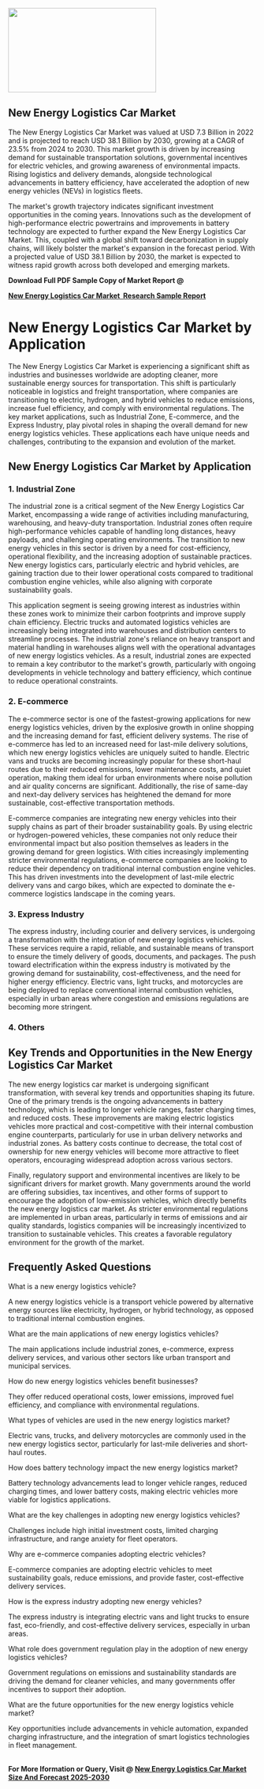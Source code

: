 <p><img class="alignnone size-medium wp-image-20088" src="https://ffe5etoiles.com/wp-content/uploads/2024/12/MST1-300x171.png" alt="" width="300" height="171" /></p><p><p><h2>New Energy Logistics Car Market </h2><p>The New Energy Logistics Car Market was valued at USD 7.3 Billion in 2022 and is projected to reach USD 38.1 Billion by 2030, growing at a CAGR of 23.5% from 2024 to 2030. This market growth is driven by increasing demand for sustainable transportation solutions, governmental incentives for electric vehicles, and growing awareness of environmental impacts. Rising logistics and delivery demands, alongside technological advancements in battery efficiency, have accelerated the adoption of new energy vehicles (NEVs) in logistics fleets.</p><p>The market's growth trajectory indicates significant investment opportunities in the coming years. Innovations such as the development of high-performance electric powertrains and improvements in battery technology are expected to further expand the New Energy Logistics Car Market. This, coupled with a global shift toward decarbonization in supply chains, will likely bolster the market's expansion in the forecast period. With a projected value of USD 38.1 Billion by 2030, the market is expected to witness rapid growth across both developed and emerging markets.</p></p><p><strong>Download Full PDF Sample Copy of Market Report @</strong></p><p><strong><a href="https://www.verifiedmarketreports.com/download-sample/?rid=400696&utm_source=Sites-google&utm_medium=265" target="_blank">New Energy Logistics Car Market &nbsp;Research Sample Report</a></strong></p><p><h1>New Energy Logistics Car Market by Application</h1><p>The New Energy Logistics Car Market is experiencing a significant shift as industries and businesses worldwide are adopting cleaner, more sustainable energy sources for transportation. This shift is particularly noticeable in logistics and freight transportation, where companies are transitioning to electric, hydrogen, and hybrid vehicles to reduce emissions, increase fuel efficiency, and comply with environmental regulations. The key market applications, such as Industrial Zone, E-commerce, and the Express Industry, play pivotal roles in shaping the overall demand for new energy logistics vehicles. These applications each have unique needs and challenges, contributing to the expansion and evolution of the market.</p><h2>New Energy Logistics Car Market by Application</h2><h3>1. Industrial Zone</h3><p>The industrial zone is a critical segment of the New Energy Logistics Car Market, encompassing a wide range of activities including manufacturing, warehousing, and heavy-duty transportation. Industrial zones often require high-performance vehicles capable of handling long distances, heavy payloads, and challenging operating environments. The transition to new energy vehicles in this sector is driven by a need for cost-efficiency, operational flexibility, and the increasing adoption of sustainable practices. New energy logistics cars, particularly electric and hybrid vehicles, are gaining traction due to their lower operational costs compared to traditional combustion engine vehicles, while also aligning with corporate sustainability goals.</p><p>This application segment is seeing growing interest as industries within these zones work to minimize their carbon footprints and improve supply chain efficiency. Electric trucks and automated logistics vehicles are increasingly being integrated into warehouses and distribution centers to streamline processes. The industrial zone's reliance on heavy transport and material handling in warehouses aligns well with the operational advantages of new energy logistics vehicles. As a result, industrial zones are expected to remain a key contributor to the market's growth, particularly with ongoing developments in vehicle technology and battery efficiency, which continue to reduce operational constraints.</p><h3>2. E-commerce</h3><p>The e-commerce sector is one of the fastest-growing applications for new energy logistics vehicles, driven by the explosive growth in online shopping and the increasing demand for fast, efficient delivery systems. The rise of e-commerce has led to an increased need for last-mile delivery solutions, which new energy logistics vehicles are uniquely suited to handle. Electric vans and trucks are becoming increasingly popular for these short-haul routes due to their reduced emissions, lower maintenance costs, and quiet operation, making them ideal for urban environments where noise pollution and air quality concerns are significant. Additionally, the rise of same-day and next-day delivery services has heightened the demand for more sustainable, cost-effective transportation methods.</p><p>E-commerce companies are integrating new energy vehicles into their supply chains as part of their broader sustainability goals. By using electric or hydrogen-powered vehicles, these companies not only reduce their environmental impact but also position themselves as leaders in the growing demand for green logistics. With cities increasingly implementing stricter environmental regulations, e-commerce companies are looking to reduce their dependency on traditional internal combustion engine vehicles. This has driven investments into the development of last-mile electric delivery vans and cargo bikes, which are expected to dominate the e-commerce logistics landscape in the coming years.</p><h3>3. Express Industry</h3><p>The express industry, including courier and delivery services, is undergoing a transformation with the integration of new energy logistics vehicles. These services require a rapid, reliable, and sustainable means of transport to ensure the timely delivery of goods, documents, and packages. The push toward electrification within the express industry is motivated by the growing demand for sustainability, cost-effectiveness, and the need for higher energy efficiency. Electric vans, light trucks, and motorcycles are being deployed to replace conventional internal combustion vehicles, especially in urban areas where congestion and emissions regulations are becoming more stringent.</p><p.New energy logistics vehicles in the express industry offer several benefits, including lower operating costs, longer vehicle lifespans, and the ability to meet increasing consumer expectations for fast and eco-friendly delivery. This sector is focusing heavily on urban mobility solutions to manage the high volumes of deliveries within city limits. As governments around the world continue to tighten environmental standards, the express industry is increasingly adopting electric delivery vehicles to comply with regulations and mitigate the impacts of urban traffic congestion. The integration of electric and hybrid vehicles in the express sector is expected to continue growing as businesses strive to balance rapid delivery with reduced environmental footprints.</p><h3>4. Others</h3><p.Apart from the core applications of industrial zones, e-commerce, and the express industry, several other sectors are also exploring and adopting new energy logistics vehicles. This includes urban transport services, freight and cargo companies, public transportation systems, and even municipal and government fleets. These applications, though smaller in comparison, represent a growing trend toward integrating electric and hybrid vehicles across various industries. For example, municipalities in many countries are opting for electric-powered trucks and vans for waste management, street cleaning, and other public service functions.</p><p.The growing recognition of the benefits of new energy logistics vehicles in reducing operational costs, improving fleet management, and contributing to environmental sustainability is contributing to the expansion of this segment. Companies in a wide array of industries are investing in cleaner transportation solutions to meet both corporate sustainability targets and regulatory compliance. As infrastructure for charging and refueling improves, these other applications are expected to see increased adoption, further contributing to the growth of the overall market for new energy logistics vehicles.</p><h2>Key Trends and Opportunities in the New Energy Logistics Car Market</h2><p>The new energy logistics car market is undergoing significant transformation, with several key trends and opportunities shaping its future. One of the primary trends is the ongoing advancements in battery technology, which is leading to longer vehicle ranges, faster charging times, and reduced costs. These improvements are making electric logistics vehicles more practical and cost-competitive with their internal combustion engine counterparts, particularly for use in urban delivery networks and industrial zones. As battery costs continue to decrease, the total cost of ownership for new energy vehicles will become more attractive to fleet operators, encouraging widespread adoption across various sectors.</p><p.Another key trend in the market is the rise of smart logistics and vehicle automation. The integration of IoT (Internet of Things) technology, AI, and data analytics is enabling logistics companies to optimize fleet management and reduce operating costs. Autonomous electric vehicles are particularly suited for integration with these technologies, providing opportunities for the creation of fully automated, sustainable logistics networks. This is likely to be a key area of focus for manufacturers and logistics operators looking to increase operational efficiency and meet the growing demands for fast, reliable, and environmentally friendly deliveries.</p><p.In addition to technological advancements, there is a growing opportunity in the expansion of charging and refueling infrastructure for new energy vehicles. Governments and private companies are increasingly investing in the installation of charging stations and hydrogen refueling stations to support the widespread adoption of electric and hydrogen-powered logistics vehicles. This infrastructure development is crucial for addressing the concerns of fleet operators regarding range anxiety and fueling convenience, which can significantly hinder the transition to new energy vehicles in logistics. As infrastructure continues to improve, the adoption rate of new energy logistics vehicles is expected to accelerate.</p><p>Finally, regulatory support and environmental incentives are likely to be significant drivers for market growth. Many governments around the world are offering subsidies, tax incentives, and other forms of support to encourage the adoption of low-emission vehicles, which directly benefits the new energy logistics car market. As stricter environmental regulations are implemented in urban areas, particularly in terms of emissions and air quality standards, logistics companies will be increasingly incentivized to transition to sustainable vehicles. This creates a favorable regulatory environment for the growth of the market.</p><h2>Frequently Asked Questions</h2><p>What is a new energy logistics vehicle?</p><p>A new energy logistics vehicle is a transport vehicle powered by alternative energy sources like electricity, hydrogen, or hybrid technology, as opposed to traditional internal combustion engines.</p><p>What are the main applications of new energy logistics vehicles?</p><p>The main applications include industrial zones, e-commerce, express delivery services, and various other sectors like urban transport and municipal services.</p><p>How do new energy logistics vehicles benefit businesses?</p><p>They offer reduced operational costs, lower emissions, improved fuel efficiency, and compliance with environmental regulations.</p><p>What types of vehicles are used in the new energy logistics market?</p><p>Electric vans, trucks, and delivery motorcycles are commonly used in the new energy logistics sector, particularly for last-mile deliveries and short-haul routes.</p><p>How does battery technology impact the new energy logistics market?</p><p>Battery technology advancements lead to longer vehicle ranges, reduced charging times, and lower battery costs, making electric vehicles more viable for logistics applications.</p><p>What are the key challenges in adopting new energy logistics vehicles?</p><p>Challenges include high initial investment costs, limited charging infrastructure, and range anxiety for fleet operators.</p><p>Why are e-commerce companies adopting electric vehicles?</p><p>E-commerce companies are adopting electric vehicles to meet sustainability goals, reduce emissions, and provide faster, cost-effective delivery services.</p><p>How is the express industry adopting new energy vehicles?</p><p>The express industry is integrating electric vans and light trucks to ensure fast, eco-friendly, and cost-effective delivery services, especially in urban areas.</p><p>What role does government regulation play in the adoption of new energy logistics vehicles?</p><p>Government regulations on emissions and sustainability standards are driving the demand for cleaner vehicles, and many governments offer incentives to support their adoption.</p><p>What are the future opportunities for the new energy logistics vehicle market?</p><p>Key opportunities include advancements in vehicle automation, expanded charging infrastructure, and the integration of smart logistics technologies in fleet management.</p><strong><br />For More Iformation or Query, Visit @ <a href="https://www.verifiedmarketreports.com/product/new-energy-logistics-car-market/" target="_blank">New Energy Logistics Car Market Size And Forecast 2025-2030</a></strong></p>
